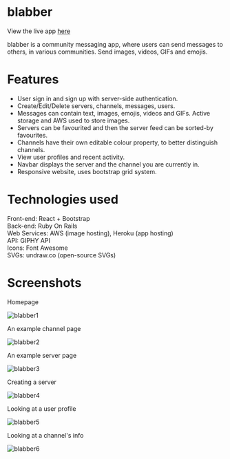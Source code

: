 # blabber

View the live app <a href = "https://blab-ber.herokuapp.com/" target="_blank">here</a>

blabber is a community messaging app, where users can send messages to others, in various communities. Send images, videos, GIFs and emojis.

# Features
<ul>
  <li>
    User sign in and sign up with server-side authentication.
  </li>
  <li>
    Create/Edit/Delete servers, channels, messages, users.
  </li>
  <li>
    Messages can contain text, images, emojis, videos and GIFs. Active storage and AWS used to store images.
  </li>
  <li>
    Servers can be favourited and then the server feed can be sorted-by favourites.
  </li>
  <li>
    Channels have their own editable colour property, to better distinguish channels.
  </li>
  <li>
    View user profiles and recent activity.
  </li>
  <li>
    Navbar displays the server and the channel you are currently in.
  </li>
   <li>
     Responsive website, uses bootstrap grid system.
  </li>
</ul>

# Technologies used
<div>
  Front-end: React + Bootstrap
</div>
<div>
  Back-end: Ruby On Rails
</div>
<div>
  Web Services: AWS (image hosting), Heroku (app hosting)
</div>
<div>
  API: GIPHY API
</div>
<div>
  Icons: Font Awesome
</div>
<div>
  SVGs: undraw.co (open-source SVGs)
</div>
  
# Screenshots
<div>Homepage</div>

![blabber1](https://user-images.githubusercontent.com/28887182/135739638-16062ac5-6ab9-4b06-9df3-acd89311b7bd.PNG)

<div>An example channel page</div>

![blabber2](https://user-images.githubusercontent.com/28887182/135739651-e8fba251-5aa1-4479-9f92-eea30874f7a6.PNG)

<div>An example server page</div>

![blabber3](https://user-images.githubusercontent.com/28887182/135739663-aeb9dbd2-9461-4d42-911c-4e006e3397f4.PNG)

<div>Creating a server</div>

![blabber4](https://user-images.githubusercontent.com/28887182/135739670-fa2a3b58-cfa7-4da5-aafb-1520574df1e3.PNG)

<div>Looking at a user profile</div>

![blabber5](https://user-images.githubusercontent.com/28887182/135739674-11c3e707-629a-4f39-8a79-32f11c693802.PNG)

<div>Looking at a channel's info</div>

![blabber6](https://user-images.githubusercontent.com/28887182/135739683-5eceb587-49e3-4612-8a42-0630819bf2f9.PNG)
